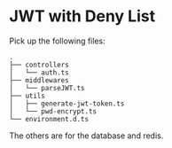 # JWT with Deny List

Pick up the following files:
```
.
├── controllers
│   └── auth.ts
├── middlewares
│   └── parseJWT.ts
├── utils
│   ├── generate-jwt-token.ts
│   └── pwd-encrypt.ts
└── environment.d.ts
```

The others are for the database and redis.
